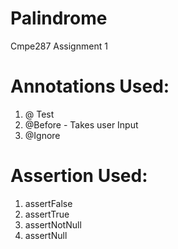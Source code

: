 # Palindrome

Cmpe287 Assignment 1

 # Annotations Used:
 
1. @ Test
2. @Before - Takes user Input
3. @Ignore

# Assertion Used:
1. assertFalse
2. assertTrue
3. assertNotNull
4. assertNull
